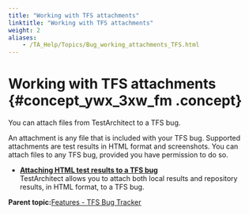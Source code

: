 ```yaml
--- 
title: "Working with TFS attachments"
linktitle: "Working with TFS attachments"
weight: 2
aliases: 
    - /TA_Help/Topics/Bug_working_attachments_TFS.html
---
```

# Working with TFS attachments {#concept_ywx_3xw_fm .concept}

You can attach files from TestArchitect to a TFS bug.

An attachment is any file that is included with your TFS bug. Supported attachments are test results in HTML format and screenshots. You can attach files to any TFS bug, provided you have permission to do so.

-   **[Attaching HTML test results to a TFS bug](../../TA_Help/Topics/Bug_working_attachments_test_results_TFS.html)**  
TestArchitect allows you to attach both local results and repository results, in HTML format, to a TFS bug.

**Parent topic:**[Features - TFS Bug Tracker](../../TA_Help/Topics/ug_TFS_BugTracker_features.html)


